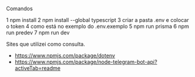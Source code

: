 Comandos

1 npm install
2 npm install --global typescript
3 criar a pasta .env e colocar o token 4 como está no exemplo do .env.exemplo
5 npm run prisma
6 npm run predev
7 npm run dev

Sites que utilizei como consulta.
- https://www.npmjs.com/package/dotenv
- https://www.npmjs.com/package/node-telegram-bot-api?activeTab=readme